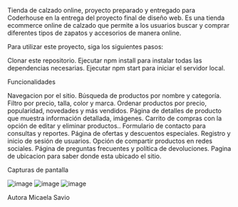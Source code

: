 Tienda de calzado online, proyecto preparado y entregado para Coderhouse en la entrega del proyecto final de diseño web. Es una tienda ecommerce online de calzado que permite a los usuarios buscar y comprar diferentes tipos de zapatos y accesorios de manera online.


Para utilizar este proyecto, siga los siguientes pasos:

Clonar este repositorio. 
Ejecutar npm install para instalar todas las dependencias necesarias. 
Ejecutar npm start para iniciar el servidor local.


Funcionalidades

Navegacion por el sitio.
Búsqueda de productos por nombre y categoría.
Filtro por precio, talla, color y marca.
Ordenar productos por precio, popularidad, novedades y más vendidos.
Página de detalles de producto que muestra información detallada, imágenes.
Carrito de compras con la opción de editar y eliminar productos..
Formulario de contacto para consultas y reportes.
Página de ofertas y descuentos especiales.
Registro y inicio de sesión de usuarios.
Opción de compartir productos en redes sociales.
Página de preguntas frecuentes y política de devoluciones.
Pagina de ubicacion para saber donde esta ubicado el sitio.

Capturas de pantalla

![image](https://user-images.githubusercontent.com/126842507/229255706-a57aac88-6e63-4549-9890-f113277aa2c0.png)
![image](https://user-images.githubusercontent.com/126842507/229255731-eb281b58-f077-4244-83c1-1ed87568f6c5.png)
![image](https://user-images.githubusercontent.com/126842507/229255797-9b49a608-0e56-4970-9edd-be25fc594c73.png)





Autora
Micaela Savio
